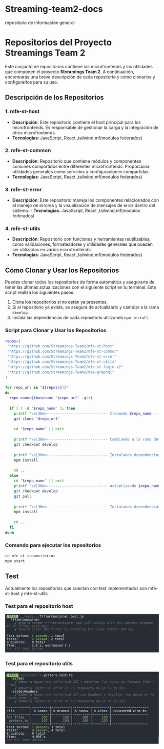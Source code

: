 # Streaming-team2-docs
repositorio de información general
# Repositorios del Proyecto Streamings Team 2

Este conjunto de repositorios contiene los microfrontends y las utilidades que componen el proyecto **Streamings Team 2**. A continuación, encontrarás una breve descripción de cada repositorio y cómo clonarlos y configurarlos para su uso.

## Descripción de los Repositorios

### 1. **mfe-st-host**
   - **Descripción**: Este repositorio contiene el host principal para los microfrontends. Es responsable de gestionar la carga y la integración de otros microfrontends.
   - **Tecnologías**: JavaScript, React ,tailwind,mf(modulos federados)

### 2. **mfe-st-common**
   - **Descripción**: Repositorio que contiene módulos y componentes comunes compartidos entre diferentes microfrontends. Proporciona utilidades generales como servicios y configuraciones compartidas.
  - **Tecnologías**: JavaScript, React ,tailwind,mf(modulos federados)

### 3. **mfe-st-error**
   - **Descripción**: Este repositorio maneja los componentes relacionados con el manejo de errores y la visualización de mensajes de error dentro del sistema.
    - **Tecnologías**: JavaScript, React ,tailwind,mf(modulos federados)


### 4. **mfe-st-utils**
   - **Descripción**: Repositorio con funciones y herramientas reutilizables, como validaciones, formateadores y utilidades generales que pueden ser utilizadas en varios microfrontends.
   - **Tecnologías**: JavaScript, React ,tailwind,mf(modulos federados)


## Cómo Clonar y Usar los Repositorios

Puedes clonar todos los repositorios de forma automática y asegurarte de tener las últimas actualizaciones con el siguiente script en tu terminal. Este script realiza los siguientes pasos:

1. Clona los repositorios si no están ya presentes.
2. Si el repositorio ya existe, se asegura de actualizarlo y cambiar a la rama `develop`.
3. Instala las dependencias de cada repositorio utilizando `npm install`.

### Script para Clonar y Usar los Repositorios

```bash
repos=(
 "https://github.com/Streamings-Team2/mfe-st-host"
 "https://github.com/Streamings-Team2/mfe-st-common"
 "https://github.com/Streamings-Team2/mfe-st-error"
 "https://github.com/Streamings-Team2/mfe-st-utils"
 "https://github.com/Streamings-Team2/mfe-st-login-v2"
 "https://github.com/Streamings-Team2/mse-graphql"
)

for repo_url in "${repos[@]}"
do
  repo_name=$(basename "$repo_url" .git)

  if [ ! -d "$repo_name" ]; then
    printf "\e[36m<---------------------------- Clonando $repo_name ---------------------------->\e[0m\n"
    git clone "$repo_url"
    
    cd "$repo_name" || exit
    
    printf "\e[36m<---------------------------- Cambiando a la rama develop ---------------------------->\e[0m\n"
    git checkout develop 
    
    printf "\e[36m<---------------------------- Instalando dependencias ---------------------------->\e[0m\n"
    npm install
    
    cd ..
  else
    cd "$repo_name" || exit
    printf "\e[36m<---------------------------- Actualizando $repo_name ---------------------------->\e[0m\n"
    git checkout develop 
    git pull
    
    printf "\e[36m<---------------------------- Instalando dependencias ---------------------------->\e[0m\n"
    npm install

    cd ..
  fi
done
```

### Comando para ejecutar los repositorios
```bash
cd mfe-st-<repositorio>
npm start
```

## Test

Actualmente los repositorios que cuentan con test implementados son mfe-st-host y mfe-st-utils

### Test para el repositorio host
![mfe-st-host](./img/host_test.png)

### Test para el repositorio utils
![mfe-st-host](./img/utils_test.png)
